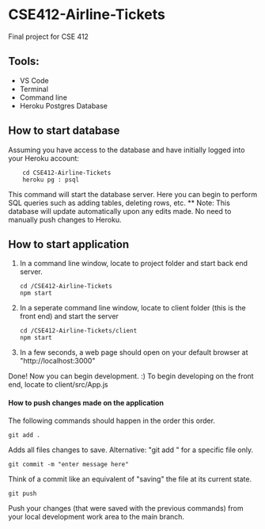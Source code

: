 # CSE412-Airline-Tickets
Final project for CSE 412

## Tools:
- VS Code
- Terminal
- Command line
- Heroku Postgres Database

## How to start database
Assuming you have access to the database and have initially logged into your Heroku account:
```
    cd CSE412-Airline-Tickets
    heroku pg : psql
```
This command will start the database server. Here you can begin to perform SQL queries such as adding tables, deleting rows, etc.
** Note: This database will update automatically upon any edits made. No need to manually push changes to Heroku.

## How to start application
1. In a command line window, locate to project folder and start back end server.
    ```
    cd /CSE412-Airline-Tickets
    npm start
    ```
2. In a seperate command line window, locate to client folder (this is the front end) and start the server
    ```
    cd /CSE412-Airline-Tickets/client
    npm start
    ```
3. In a few seconds, a web page should open on your default browser at "http://localhost:3000"

Done! Now you can begin development. :) To begin developing on the front end, locate to client/src/App.js

#### How to push changes made on the application
The following commands should happen in the order this order.

``` 
git add .
```
Adds all files changes to save. Alternative: "git add <file name>" for a specific file only.

```
git commit -m "enter message here"
```
Think of a commit like an equivalent of "saving" the file at its current state.

```
git push                        
```
Push your changes (that were saved with the previous commands) from your local development work area to the main branch.
